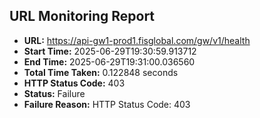 ## URL Monitoring Report

- **URL:** https://api-gw1-prod1.fisglobal.com/gw/v1/health
- **Start Time:** 2025-06-29T19:30:59.913712
- **End Time:** 2025-06-29T19:31:00.036560
- **Total Time Taken:** 0.122848 seconds
- **HTTP Status Code:** 403
- **Status:** Failure
- **Failure Reason:** HTTP Status Code: 403
